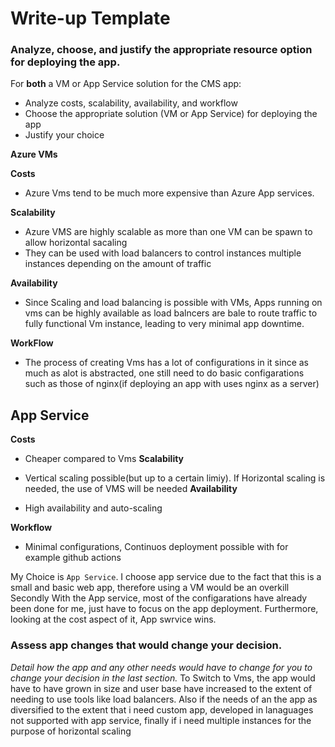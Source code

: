 # Write-up Template

### Analyze, choose, and justify the appropriate resource option for deploying the app.

For **both** a VM or App Service solution for the CMS app:
- Analyze costs, scalability, availability, and workflow
- Choose the appropriate solution (VM or App Service) for deploying the app
- Justify your choice

**Azure VMs**

**Costs**
- Azure Vms tend to be much more expensive than Azure App services.

**Scalability**
- Azure VMS are highly scalable as more than one VM can be spawn to allow horizontal sacaling
- They can be used with load balancers to control instances multiple instances depending on the amount of traffic

**Availability**

- Since Scaling and load balancing is possible with VMs, Apps running on vms can be highly available as load balncers are bale to
route traffic to fully functional Vm instance, leading to very minimal app downtime.

**WorkFlow**
- The process of creating Vms has a lot of configurations in it since as much as alot is abstracted, one still need to do basic configarations such as those of nginx(if deploying an app with uses nginx as a server)
## App Service ##

**Costs** 

 - Cheaper compared to Vms
**Scalability**

 - Vertical scaling possible(but up to a certain limiy). If Horizontal scaling is needed, the use of VMS will be needed
**Availability**
- High availability and auto-scaling

**Workflow**
 - Minimal configurations, Continuos  deployment  possible with for example github actions

 My Choice is ```App Service```.
 I choose app service due to the fact that this is a small and basic web app, therefore using a VM would be an overkill
 Secondly With the App service, most of the configarations have already been done for me, just have to focus on the app deployment.
 Furthermore, looking at the cost aspect of it, App swrvice wins.



### Assess app changes that would change your decision.

*Detail how the app and any other needs would have to change for you to change your decision in the last section.* 
To Switch to Vms, the app would have to have grown in size and user base have increased to the extent of needing to use tools like load balancers.
Also if the needs of an the app as diversified to the extent that i need custom app, developed in lanaguages not supported with app service, finally if i need multiple instances for the purpose of horizontal scaling